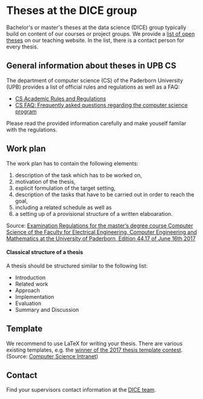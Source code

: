 # Theses at the DICE group

Bachelor's or master's theses at the data science (DICE) group typically build on content of our courses or project groups.
We provide a [list of open theses](http://dice.cs.uni-paderborn.de/teaching/thesis/) on our teaching website.
In the list, there is a contact person for every thesis.


## General information about theses in UPB CS

The department of computer science (CS) of the Paderborn University (UPB) provides a list of official rules and regulations as well as a FAQ:

- [CS Academic Rules and Regulations](https://cs.uni-paderborn.de/en/studies/formalities/academic-rules-and-regulations/)
- [CS FAQ: Frequently asked questions regarding the computer science program](https://cs.uni-paderborn.de/en/studies/advice-and-support/faq/)

Please read the provided information carefully and make youself familar with the regulations.


## Work plan

The work plan has to contain the following elements:

1. description of the task which has to be worked on,
2. motivation of the thesis,
3. explicit formulation of the target setting,
4. description of the tasks that have to be carried out in order to reach the goal,
5. including a related schedule as well as
6. a setting up of a provisional structure of a written elaboaration.

Source: [Examination Regulations for the master’s degree course Computer Science of the Faculty for Electrical
Engineering, Computer Engineering and Mathematics at the University of Paderborn, Edition 44.17 of June 16th 2017](https://cs.uni-paderborn.de/fileadmin/informatik/Studium/Formalitaeten/Ordnungen/PO_Informatik_Englisch.pdf#page=14)

#### Classical structure of a thesis

A thesis should be structured similar to the following list:

- Introduction
- Related work
- Approach
- Implementation
- Evaluation
- Summary and Discussion

## Template

We recommend to use LaTeX for writing your thesis.
There are various existing templates, e.g. the 
[winner of the 2017 thesis template contest](https://uni-paderborn.sciebo.de/s/aUztdnwY9xgE2WM).
(Source: [Computer Science Intranet](https://wiki.cs.uni-paderborn.de/CSIPB/WebHome))

## Contact

Find your supervisors contact information at the [DICE team](http://dice.cs.uni-paderborn.de/team/).
